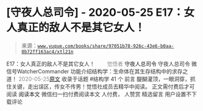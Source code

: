 # [守夜人总司令] - 2020-05-25 E17：女人真正的敌人不是其它女人！

> 来源：[`www.yuque.com/books/share/97051b78-926c-43e6-b0aa-0b72ff163ac4/xtl21n`](https://www.yuque.com/books/share/97051b78-926c-43e6-b0aa-0b72ff163ac4/xtl21n)

<ne-p id="520f42f3293818f927861ebbd5b15da4_p_0" data-lake-id="520f42f3293818f927861ebbd5b15da4_p_0"><ne-text id="u810c0b7b" style="color: rgb(51, 51, 51);">E17：女人真正的敌人不是其它女人！</ne-text></ne-p> <ne-p id="abdc911b4e0008c37058a7a022ea7a77" data-lake-id="abdc911b4e0008c37058a7a022ea7a77"><ne-text id="u0e832df5" ne-fontsize="12" style="color: rgb(255, 255, 255);">原创</ne-text><ne-text id="u67ff8e10" style="color: rgb(140, 140, 140);">觉悟者</ne-text> <ne-text id="u0c98f84c" ne-fontsize="14">守夜人总司令</ne-text></ne-p> <ne-p id="cf3ad7c72af0f101fd3e6869c26c8704" data-lake-id="cf3ad7c72af0f101fd3e6869c26c8704"><ne-text id="u227a5dda" ne-fontsize="14" ne-bold="true" style="color: rgb(51, 51, 51);">守夜人总司令</ne-text></ne-p> <ne-p id="cafd353d0218653ce0de3ef493946cd3" data-lake-id="cafd353d0218653ce0de3ef493946cd3"><ne-text id="u93a6ef67" ne-fontsize="14" style="color: rgb(51, 51, 51);">微信号</ne-text><ne-text id="u64e1fe74" ne-fontsize="14" style="color: rgb(51, 51, 51);">WatcherCommander</ne-text></ne-p> <ne-p id="a7f33da96dfb5118cd77f785f47b1546" data-lake-id="a7f33da96dfb5118cd77f785f47b1546"><ne-text id="ubba2cd11" ne-fontsize="14" style="color: rgb(51, 51, 51);">功能介绍</ne-text><ne-text id="ud034d619" ne-fontsize="14" style="color: rgb(51, 51, 51);">结构学：生命体在其生存结构中的求存之道！</ne-text></ne-p> <ne-p id="50d3ab73e43e0e44db06eeb243c8ff3e" data-lake-id="50d3ab73e43e0e44db06eeb243c8ff3e"><ne-text id="ua43f218b" style="color: rgb(140, 140, 140);">2020-05-25</ne-text>[<ne-text id="ud9bd2909" ne-fontsize="14">原文</ne-text>](https://mp.weixin.qq.com/s?__biz=MzAxNDk1NjI2Mw==&mid=2247485246&idx=1&sn=e0a9e2bac3f9bc5122895e854b7d597a&chksm=9b8a24b6acfdada017380e476dc7faaf80b57b95b2bb8eb7b8ab61d0b04f5dd46850f7af81e3&scene=27#wechat_redirect&cpage=211)</ne-p> <ne-p id="bd1fc7170d6608383b808ea98f6b2c8e" data-lake-id="bd1fc7170d6608383b808ea98f6b2c8e"><ne-text id="u9252ae67" style="color: rgb(51, 51, 51);">收录于话题</ne-text></ne-p> <ne-p id="a330ac0113f57891d54d9a078f3e3a95" data-lake-id="a330ac0113f57891d54d9a078f3e3a95"><ne-text id="udca52c3d" style="color: rgb(51, 51, 51);">#结构学</ne-text></ne-p> <ne-p id="a93998a14107bee4913d379684b0e296" data-lake-id="a93998a14107bee4913d379684b0e296"><ne-text id="u99440a26" style="color: rgb(51, 51, 51);">41 个</ne-text></ne-p> <ne-p id="2c621ee55ec1e4e458e59779da34aa3d" data-lake-id="2c621ee55ec1e4e458e59779da34aa3d"><ne-text id="u362dd69e" style="color: rgb(51, 51, 51);">前言</ne-text></ne-p> <ne-p id="783be36b78f6ee5e369284932f65b261" data-lake-id="783be36b78f6ee5e369284932f65b261"><ne-text id="uc2b5d320" style="color: rgb(51, 51, 51);">醍醐灌顶，一眼洞穿，抓住关键，走出误区，传女不传男！觉悟社成员去精华中阅读。</ne-text></ne-p> <ne-p id="17eff2494b4784a2b36d0a58c1a40804" data-lake-id="17eff2494b4784a2b36d0a58c1a40804" ne-alignment="center"><ne-text id="u171849a0" style="color: rgb(51, 51, 51);">正文需付费后才可阅读</ne-text></ne-p> <ne-p id="5f15a8fb32c21ae6ca4bd348e972c42e" data-lake-id="5f15a8fb32c21ae6ca4bd348e972c42e" ne-alignment="center"><ne-text id="u72125cef">阅读本文</ne-text></ne-p> <ne-p id="a7b191ca673018d368901ef629973200" data-lake-id="a7b191ca673018d368901ef629973200" ne-alignment="center"><ne-text id="uda9cf566" style="color: rgb(51, 51, 51);">微信扫一扫付费阅读本文</ne-text></ne-p> <ne-p id="8b03fb594eab925b65d92f7863c3007f" data-lake-id="8b03fb594eab925b65d92f7863c3007f" ne-alignment="center"><ne-text id="u168f5117" style="color: rgb(51, 51, 51);">人付费</ne-text><ne-text id="u869a72ec" ne-fontsize="13" style="color: rgb(51, 51, 51);">， 人赞赏</ne-text></ne-p> <ne-h3 id="ZcKpb" data-lake-id="ZcKpb"><ne-heading-ext><ne-heading-anchor></ne-heading-anchor><ne-heading-fold></ne-heading-fold></ne-heading-ext><ne-heading-content><ne-text id="uaef070c0" ne-fontsize="16" style="color: rgb(51, 51, 51);">精选留言</ne-text></ne-heading-content></ne-h3> <ne-p id="93d643e7a8a4bd0057c7c98de39d3087" data-lake-id="93d643e7a8a4bd0057c7c98de39d3087"><ne-text id="u6500fbdf" style="color: rgb(51, 51, 51);">用户设置不下载评论</ne-text></ne-p>